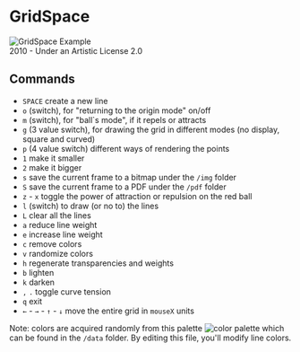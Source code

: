 # GridSpace
![GridSpace Example](/data.example.png)               
2010 - Under an Artistic License 2.0

## Commands
- `SPACE` create a new line
- `o` (switch), for "returning to the origin mode" on/off
- `m` (switch), for "ball`s mode", if it repels or attracts
- `g` (3 value switch), for drawing the grid in different modes (no display, square and curved)
- `p` (4 value switch) different ways of rendering the points
- `1` make it smaller
- `2` make it bigger
- `s` save the current frame to a bitmap under the `/img` folder
- `S` save the current frame to a PDF under the `/pdf` folder
- `z` - `x` toggle the power of attraction or repulsion on the red ball
- `l` (switch) to draw (or no to) the lines
- `L` clear all the lines
- `a` reduce line weight
- `e` increase line weight
- `c` remove colors
- `v` randomize colors
- `h` regenerate transparencies and weights
- `b` lighten
- `k` darken
- `,` `.` toggle curve tension
- `q` exit
- `←` - `→` - `↑` - `↓` move the entire grid in `mouseX` units

Note: colors are acquired randomly from this palette
![color palette](/data.pal.png) which can be found in the `/data` folder. By editing this file, you'll modify line colors.
